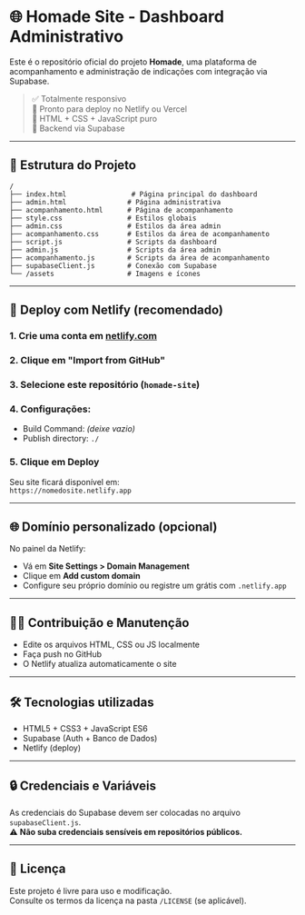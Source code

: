 # 🌐 Homade Site - Dashboard Administrativo

Este é o repositório oficial do projeto **Homade**, uma plataforma de acompanhamento e administração de indicações com integração via Supabase.

> ✅ Totalmente responsivo  
> 🚀 Pronto para deploy no Netlify ou Vercel  
> 🧩 HTML + CSS + JavaScript puro  
> 🔐 Backend via Supabase  

---

## 📁 Estrutura do Projeto

```
/
├── index.html                # Página principal do dashboard
├── admin.html               # Página administrativa
├── acompanhamento.html      # Página de acompanhamento
├── style.css                # Estilos globais
├── admin.css                # Estilos da área admin
├── acompanhamento.css       # Estilos da área de acompanhamento
├── script.js                # Scripts da dashboard
├── admin.js                 # Scripts da área admin
├── acompanhamento.js        # Scripts da área de acompanhamento
├── supabaseClient.js        # Conexão com Supabase
└── /assets                  # Imagens e ícones
```

---

## 🚀 Deploy com Netlify (recomendado)

### 1. Crie uma conta em [netlify.com](https://netlify.com)  
### 2. Clique em **"Import from GitHub"**
### 3. Selecione este repositório (`homade-site`)
### 4. Configurações:

- Build Command: *(deixe vazio)*
- Publish directory: `./`

### 5. Clique em **Deploy**

Seu site ficará disponível em:  
`https://nomedosite.netlify.app`

---

## 🌐 Domínio personalizado (opcional)

No painel da Netlify:
- Vá em **Site Settings > Domain Management**
- Clique em **Add custom domain**
- Configure seu próprio domínio ou registre um grátis com `.netlify.app`

---

## 🧑‍💻 Contribuição e Manutenção

- Edite os arquivos HTML, CSS ou JS localmente
- Faça push no GitHub
- O Netlify atualiza automaticamente o site

---

## 🛠️ Tecnologias utilizadas

- HTML5 + CSS3 + JavaScript ES6
- Supabase (Auth + Banco de Dados)
- Netlify (deploy)

---

## 🔒 Credenciais e Variáveis

As credenciais do Supabase devem ser colocadas no arquivo `supabaseClient.js`.  
⚠️ **Não suba credenciais sensíveis em repositórios públicos.**

---

## 🧾 Licença

Este projeto é livre para uso e modificação.  
Consulte os termos da licença na pasta `/LICENSE` (se aplicável).
